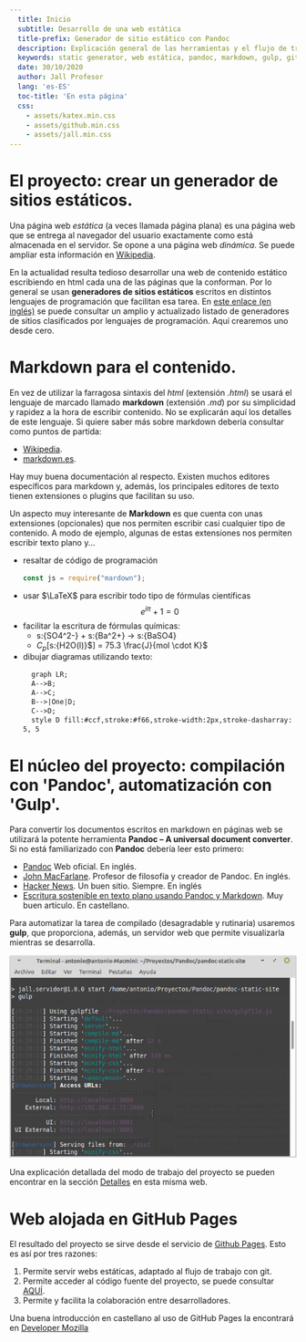 ```yaml
---
  title: Inicio
  subtitle: Desarrollo de una web estática
  title-prefix: Generador de sitio estático con Pandoc
  description: Explicación general de las herramientas y el flujo de trabajo de un generador de contenido estático
  keywords: static generator, web estática, pandoc, markdown, gulp, github pages, katex, mermaid
  date: 30/10/2020
  author: Jall Profesor
  lang: 'es-ES'
  toc-title: 'En esta página'
  css:
    - assets/katex.min.css
    - assets/github.min.css
    - assets/jall.min.css
---
```


# El proyecto: crear un generador de sitios estáticos.

Una página web _estática_ (a veces llamada página plana) es una página web que se entrega al navegador del usuario exactamente como está almacenada en el servidor. Se opone a una página web _dinámica_. Se puede ampliar esta información en [Wikipedia](https://es.wikipedia.org/wiki/P%C3%A1gina_web_est%C3%A1tica).

En la actualidad resulta tedioso desarrollar una web de contenido estático escribiendo en html cada una de las páginas que la conforman. Por lo general se usan **generadores de sitios estáticos** escritos en distintos lenguajes de programación que facilitan esa tarea. En [este enlace (en inglés)](https://iwantmyname.com/blog/the-updated-big-list-of-static-website-generators-for-your-site-blog-or-wiki)
se puede consultar un amplio y actualizado listado de generadores de sitios clasificados por lenguajes de programación. Aquí crearemos uno desde cero.

# Markdown para el contenido.

En vez de utilizar la farragosa sintaxis del _html_ (extensión _.html_) se usará el lenguaje de marcado llamado **markdown** (extensión _.md_) por su simplicidad y rapidez a la hora de escribir contenido. No se explicarán aquí los detalles de este lenguaje. Si quiere saber más sobre markdown debería consultar como puntos de partida:

- [Wikipedia](https://es.wikipedia.org/wiki/Markdown).
- [markdown.es](https://markdown.es/).

Hay muy buena documentación al respecto. Existen muchos editores específicos para markdown y, además, los principales editores de texto tienen extensiones o plugins que facilitan su uso.

Un aspecto muy interesante de **Markdown** es que cuenta con unas extensiones (opcionales) que nos permiten escribir casi cualquier tipo de contenido. A modo de ejemplo, algunas de estas extensiones nos permiten escribir texto plano y...

- resaltar de código de programación
  ```javascript
  const js = require("mardown");
  ```
- usar $\LaTeX$ para escribir todo tipo de fórmulas científicas
  $$e^{iπ} + 1 = 0$$
- facilitar la escritura de fórmulas químicas:
  - s:{SO4^2-} + s:{Ba^2+} $\rightarrow$ s:{BaSO4}
  - $C_p[$s:{H2O(l)}$] = 75.3 \frac{J}{mol \cdot K}$
- dibujar diagramas utilizando texto:
  ```mermaid
    graph LR;
    A-->B;
    A-->C;
    B-->|One|D;
    C-->D;
    style D fill:#ccf,stroke:#f66,stroke-width:2px,stroke-dasharray: 5, 5
  ```

# El núcleo del proyecto: compilación con 'Pandoc', automatización con 'Gulp'.

Para convertir los documentos escritos en markdown en páginas web se utilizará la potente herramienta **Pandoc – A universal document converter**. Si no está familiarizado con **Pandoc** debería leer esto primero:

- [Pandoc](https://pandoc.org/) Web oficial. En inglés.
- [John MacFarlane](https://www.johnmacfarlane.net/). Profesor de filosofía y creador de Pandoc. En inglés.
- [Hacker News](https://news.ycombinator.com/item?id=24882480). Un buen sitio. Siempre. En inglés
- [Escritura sostenible en texto plano usando Pandoc y Markdown](https://programminghistorian.org/es/lecciones/escritura-sostenible-usando-pandoc-y-markdown#usar-pandoc-para-convertir-markdown-a-un-documento-de-ms-word). Muy buen artículo. En castellano.

Para automatizar la tarea de compilado (desagradable y rutinaria) usaremos **gulp**, que proporciona, además, un servidor web que permite visualizarla mientras se desarrolla.

![Servidor de desarrollo en acción](assets/images/pandoc-servidor.png)

Una explicación detallada del modo de trabajo del proyecto se pueden encontrar en la sección [Detalles](./detalles/index.html) en esta misma web.

# Web alojada en GitHub Pages

El resultado del proyecto se sirve desde el servicio de [Github Pages](https://pages.github.com/). Esto es así por tres razones:

1. Permite servir webs estáticas, adaptado al flujo de trabajo con git.
2. Permite acceder al código fuente del proyecto, se puede consultar [AQUÍ](https://github.com/joseantoniolopezlorenzo/pandoc-static-site).
3. Permite y facilita la colaboración entre desarrolladores.

Una buena introducción en castellano al uso de GitHub Pages la encontrará en [Developer Mozilla](https://developer.mozilla.org/es/docs/Learn/Using_Github_pages)
